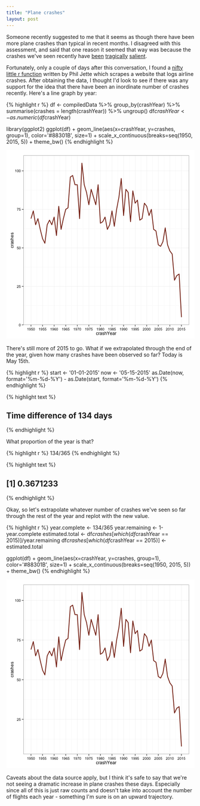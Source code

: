 ```yaml
---
title: "Plane crashes"
layout: post
---
```



Someone recently suggested to me that it seems as though there have been more plane crashes than typical in recent months. I disagreed with this assessment, and said that one reason it seemed that way was because the crashes we've seen recently have [been](http://en.wikipedia.org/wiki/Germanwings_Flight_9525) [tragically](http://en.wikipedia.org/wiki/Malaysia_Airlines_Flight_370) [salient](http://en.wikipedia.org/wiki/Malaysia_Airlines_Flight_17).

Fortunately, only a couple of days after this conversation, I found a [nifty little r function](https://github.com/philjette/CrashData) written by Phil Jette which scrapes a website that logs airline crashes.  After obtaining the data, I thought I'd look to see if there was any support for the idea that there have been an inordinate number of crashes recently.  Here's a line graph by year:


{% highlight r %}
df <- compiledData %>%
  group_by(crashYear) %>%
  summarise(crashes = length(crashYear)) %>%
  ungroup()
df$crashYear <- as.numeric(df$crashYear)

library(ggplot2)
ggplot(df) + 
  geom_line(aes(x=crashYear, y=crashes, group=1), color='#88301B', size=1) + 
  scale_x_continuous(breaks=seq(1950, 2015, 5)) +
  theme_bw()
{% endhighlight %}

![center](/../figs/planes/unnamed-chunk-2-1.png) 

There's still more of 2015 to go.  What if we extrapolated through the end of the year, given how many crashes have been observed so far?  Today is May 15th.


{% highlight r %}
start <- '01-01-2015'
now <- '05-15-2015'
as.Date(now, format='%m-%d-%Y') - as.Date(start, format='%m-%d-%Y')
{% endhighlight %}



{% highlight text %}
## Time difference of 134 days
{% endhighlight %}

What proportion of the year is that?


{% highlight r %}
134/365
{% endhighlight %}



{% highlight text %}
## [1] 0.3671233
{% endhighlight %}

Okay, so let's extrapolate whatever number of crashes we've seen so far through the rest of the year and replot with the new value.


{% highlight r %}
year.complete <- 134/365
year.remaining <- 1-year.complete
estimated.total <- df$crashes[which(df$crashYear == 2015)]/year.remaining
df$crashes[which(df$crashYear == 2015)] <- estimated.total

ggplot(df) + 
  geom_line(aes(x=crashYear, y=crashes, group=1), color='#88301B', size=1) + 
  scale_x_continuous(breaks=seq(1950, 2015, 5)) +
  theme_bw()
{% endhighlight %}

![center](/../figs/planes/unnamed-chunk-5-1.png) 

Caveats about the data source apply, but I think it's safe to say that we're not seeing a dramatic increase in plane crashes these days.  Especially since all of this is just raw counts and doesn't take into account the number of flights each year - something I'm sure is on an upward trajectory.



